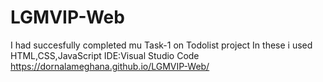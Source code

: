 # LGMVIP-Web
I had succesfully completed mu Task-1 on Todolist project
In these i used HTML,CSS,JavaScript
IDE:Visual Studio Code
 https://dornalameghana.github.io/LGMVIP-Web/
